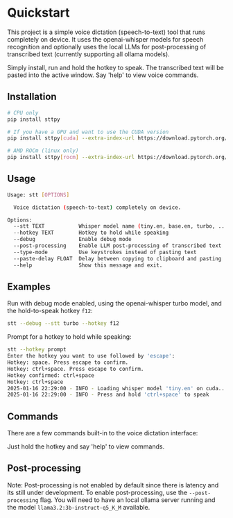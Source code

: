 # Quickstart

This project is a simple voice dictation (speech-to-text) tool that runs completely on device. It uses the openai-whisper models for speech recognition and optionally uses the local LLMs for post-processing of transcribed text (currently supporting all ollama models).

Simply install, run and hold the hotkey to speak. The transcribed text will be pasted into the active window. Say 'help' to view voice commands.

## Installation

```sh
# CPU only
pip install sttpy

# If you have a GPU and want to use the CUDA version
pip install sttpy[cuda] --extra-index-url https://download.pytorch.org/whl/cu124

# AMD ROCm (linux only)
pip install sttpy[rocm] --extra-index-url https://download.pytorch.org/whl/rocm6.2
```

## Usage

```sh
Usage: stt [OPTIONS]

  Voice dictation (speech-to-text) completely on device.

Options:
  --stt TEXT           Whisper model name (tiny.en, base.en, turbo, ...)
  --hotkey TEXT        Hotkey to hold while speaking
  --debug              Enable debug mode
  --post-processing    Enable LLM post-processing of transcribed text
  --type-mode          Use keystrokes instead of pasting text
  --paste-delay FLOAT  Delay between copying to clipboard and pasting
  --help               Show this message and exit.
```

## Examples

Run with debug mode enabled, using the openai-whisper turbo model, and the hold-to-speak hotkey `f12`:
```sh
stt --debug --stt turbo --hotkey f12
```

Prompt for a hotkey to hold while speaking:

```sh
stt --hotkey prompt
Enter the hotkey you want to use followed by 'escape':
Hotkey: space. Press escape to confirm.
Hotkey: ctrl+space. Press escape to confirm.
Hotkey confirmed: ctrl+space
Hotkey: ctrl+space
2025-01-16 22:29:00 - INFO - Loading whisper model 'tiny.en' on cuda...
2025-01-16 22:29:00 - INFO - Press and hold 'ctrl+space' to speak
```

## Commands

There are a few commands built-in to the voice dictation interface:

Just hold the hotkey and say 'help' to view commands.

## Post-processing

Note: Post-processing is not enabled by default since there is latency and its still under development. To enable post-processing, use the `--post-processing` flag. You will need to have an local ollama server running and the model `llama3.2:3b-instruct-q5_K_M` available. 